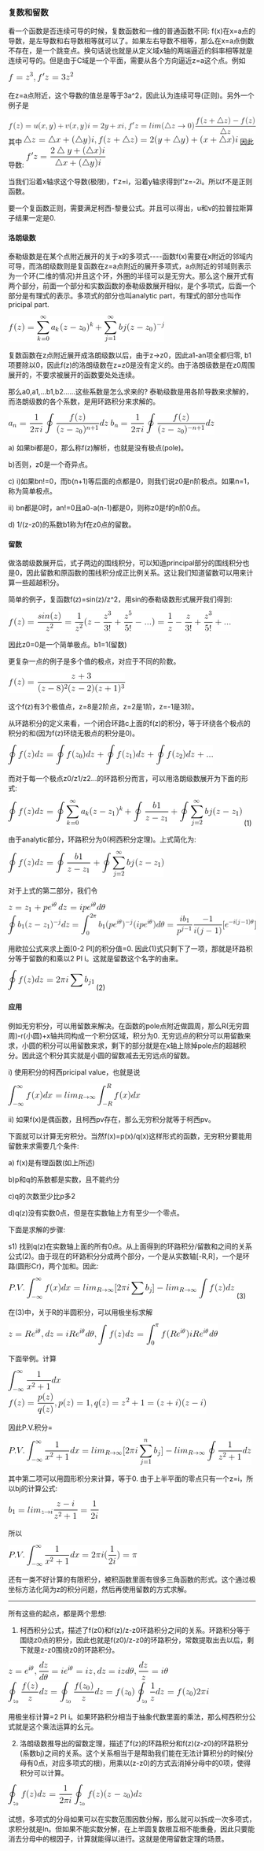 ### 复数和留数

看一个函数是否连续可导的时候，复数函数和一维的普通函数不同: f(x)在x=a点的导数，是左导数和右导数相等就可以了。如果左右导数不相等，那么在x=a点倒数不存在，是一个跳变点。换句话说也就是从定义域x轴的两端逼近的斜率相等就是连续可导的。但是由于C域是一个平面，需要从各个方向逼近z=a这个点。例如

<img src="img/complex01.gif">

在z=a点附近，这个导数的值总是等于3a^2，因此认为连续可导(正则)。另外一个例子是

<img src="img/complex02.gif">
其中
<img src="img/complex03.gif">
因此导数:

<img src="img/complex04.gif">

当我们沿着x轴求这个导数(极限)，f'z=i，沿着y轴求得到f'z=-2i。所以f不是正则函数。

要一个复函数正则，需要满足柯西-黎曼公式。并且可以得出，u和v的拉普拉斯算子结果一定是0.

#### 洛朗级数

泰勒级数是在某个点附近展开的关于x的多项式----函数f(x)需要在x附近的邻域内可导，而洛朗级数则是复函数在z=a点附近的展开多项式，a点附近的邻域则表示为一个环(二维的情况)并且这个环，外圈的半径可以是无穷大。那么这个展开式有两个部分，前面一个部分和实数函数的泰勒级数展开相似，是个多项式，后面一个部分是有理式的表示。多项式的部分也叫analytic part，有理式的部分也叫作pricipal part.

<img src="img/residue01.gif">

复数函数在z点附近展开成洛朗级数以后，由于z->z0，因此a1-an项全都归零, b1项要除以0，因此f(z)的洛朗级数在z=z0是没有定义的。由于洛朗级数是在z0周围展开的，不要求被展开的函数要处处连续。

那么a0,a1,...b1,b2......这些系数是怎么求来的? 泰勒级数是用各阶导数来求解的，而洛朗级数的各个系数，是用环路积分来求解的。

<img src="img/residue02.gif" name="a_{n}=\frac{1}{2 \pi i}\oint \frac{f(z)}{(z - z_{0})^{n+1}}dz">

<img src="img/residue03.gif">

a) 如果bi都是0，那么称f(z)解析，也就是没有极点(pole)。

b)否则，z0是一个奇异点。

c) 
i)如果bn!=0，而b(n+1)等后面的点都是0，则我们说z0是n阶极点。如果n=1，称为简单极点。

ii) bn都是0时，an!=0且a0-a(n-1)都是0，则称z0是f的n阶0点。

d) 1/(z-z0)的系数b1称为f在z0点的留数。

#### 留数

做洛朗级数展开后，式子两边的围线积分，可以知道principal部分的围线积分也是0，因此留数和原函数的围线积分成正比例关系。这让我们知道留数可以用来计算一些超越积分。

简单的例子，复函数f(z)=sin(z)/z^2，用sin的泰勒级数形式展开我们得到:

<img src="img/residue04.gif">

因此z0=0是一个简单极点。b1=1(留数)

更复杂一点的例子是多个值的极点，对应于不同的阶数。

<img src="img/residue05.gif">

这个f(z)有3个极值点，z=8是2阶点，z=2是1阶，z=-1是3阶。

从环路积分的定义来看，一个闭合环路c上面的f(z)的积分，等于环绕各个极点的积分的和(因为f(z)环绕无极点的积分是0)。

<img src="img/residue06.gif">

而对于每一个极点z0/z1/z2...的环路积分而言，可以用洛朗级数展开为下面的形式:

<img src="img/residue07.gif"> (1)

由于analytic部分，环路积分为0(柯西积分定理)。上式简化为:

<img src="img/residue08.gif">

对于上式的第二部分，我们令

<img src="img/residue09.gif">
<img src="img/residue10.gif">

<img src="img/residue11.gif">

用欧拉公式来求上面[0-2 PI]的积分值=0. 因此(1)式只剩下了一项，那就是环路积分等于留数的和乘以2 PI i。这就是留数这个名字的由来。

<img src="img/residue12.gif"> (2)

#### 应用

例如无穷积分，可以用留数来解决。在函数的pole点附近做圆周，那么R(无穷圆周)-r(小圆)+x轴共同构成一个积分区域，积分为0. 无穷远点的积分可以用留数来求，小圆的积分可以用留数来求，剩下的部分就是在x轴上除掉pole点的超越积分。因此这个积分其实就是小圆的留数减去无穷远点的留数。

i) 使用积分的柯西pricipal value，也就是说

<img src="img/residue13.gif">

ii) 如果f(x)是偶函数，且柯西pv存在，那么无穷积分就等于柯西pv。

下面就可以计算无穷积分。当然f(x)=p(x)/q(x)这样形式的函数，无穷积分要能用留数来求需要几个条件:

a) f(x)是有理函数(如上所述)

b)p和q的系数都是实数，且不能约分

c)q的次数至少比p多2

d)q(z)没有实数0点，但是在实数轴上方有至少一个零点。

下面是求解的步骤:

s1) 找到q(z)在实数轴上面的所有0点。从上面得到的环路积分/留数和之间的关系公式(2)。由于现在的环路积分分成两个部分，一个是从实数轴[-R,R]，一个是环路(圆形Cr)，两个加和。因此:

<img src="img/residue14.gif"> (3)

在(3)中，关于R的半圆积分，可以用极坐标求解

<img src="img/residue15.gif">

下面举例。计算

<img src="img/residue16.gif">
<img src="img/residue17.gif">

因此P.V.积分=

<img src="img/residue18.gif">

其中第二项可以用圆形积分来计算，等于0. 由于上半平面的零点只有一个z=i，所以bj的计算公式:

<img src="img/residue19.gif">

所以

<img src="img/residue20.gif">

还有一类不好计算的有限积分，被积函数里面有很多三角函数的形式。这个通过极坐标方法化简为z的积分问题，然后再使用留数的方式求解。

----------------
所有这些的起点，都是两个思想:

1. 柯西积分公式，描述了f(z0)和f(z)/z-z0环路积分之间的关系。环路积分等于围绕z0点的积分，因此也就是f(z0)/z-z0的环路积分，常数提取出去以后，剩下就是z-z0围绕z0的环路积分。
<img src="img/complex17.gif">
<img src="img/complex18.gif">

用极坐标计算=2 PI i。如果环路积分相当于抽象代数里面的乘法，那么柯西积分公式就是这个乘法运算的幺元。

2. 洛朗级数推导出的留数定理，描述了f(z)的环路积分和f(z)(z-z0)的环路积分(系数bj)之间的关系。这个关系相当于是帮助我们能在无法计算积分的时候(分母有0点，对应多项式的根)，用乘以(z-z0)的方式去消掉分母中的0项，使得积分可以计算。

<img src="img/complex19.gif">

试想，多项式的分母如果可以在实数范围因数分解，那么就可以拆成一次多项式，求积分就是ln。但如果不能实数分解，在上半圆复数根互相不能重叠，因此只要能消去分母中的根因子，计算就能得以进行。这就是使用留数定理的场景。
